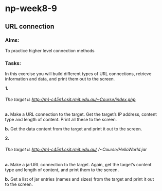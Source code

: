# np-week8-9
## URL connection
### Aims:
To practice higher level connection methods
### Tasks:

In this exercise you will build different types of URL connections, retrieve
information and data, and print them out to the screen.

**1.** 
###### The target is http://m1-c45n1.csit.rmit.edu.au/~Course/index.php.
**a.** Make a URL connection to the target. Get the target’s IP address,
content type and length of content. Print all these to the screen.

**b.** Get the data content from the target and print it out to the screen.

**2.** 
###### The target is http://m1-c45n1.csit.rmit.edu.au/ /~Course/HelloWorld.jar
**a.** Make a jarURL connection to the target. Again, get the target’s content
type and length of content, and print them to the screen.

**b.** Get a list of jar entries (names and sizes) from the target and print it
out to the screen.
